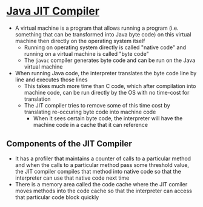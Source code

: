 # [Java JIT Compiler](https://medium.com/runtimeerror/java-jit-compiler-c538e5e06a2)

* A virtual machine is a program that allows running a program (i.e. something that can be transformed into Java byte code) on this virtual machine then directly on the operating system itself
  * Running on operating system directly is called "native code" and running on a virtual machine is called "byte code"
  * The `javac` compiler generates byte code and can be run on the Java virtual machine
* When running Java code, the interpreter translates the byte code line by line and executes those lines
  * This takes much more time than C code, which after compilation into machine code, can be run directly by the OS with no time-cost for translation
  * The JIT compiler tries to remove some of this time cost by translating re-occuring byte code into machine code
    * When it sees certain byte code, the interpreter will have the machine code in a cache that it can reference

## Components of the JIT Compiler

* It has a profiler that maintains a counter of calls to a particular method and when the calls to a particular method pass some threshold value, the JIT compiler compiles that method into native code so that the interpreter can use that native code next time
* There is a memory area called the code cache where the JIT comiler moves methods into the code cache so that the interpreter can access that particular code block quickly
